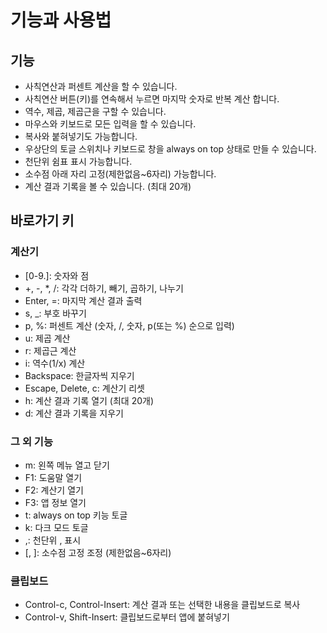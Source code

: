 # 기능과 사용법

## 기능

- 사칙연산과 퍼센트 계산을 할 수 있습니다.
- 사칙연산 버튼(키)를 연속해서 누르면 마지막 숫자로 반복 계산 합니다.
- 역수, 제곱, 제곱근을 구할 수 있습니다.
- 마우스와 키보드로 모든 입력을 할 수 있습니다.
- 복사와 붙혀넣기도 가능합니다.
- 우상단의 토글 스위치나 키보드로 창을 always on top 상태로 만들 수 있습니다.
- 천단위 쉼표 표시 가능합니다.
- 소수점 아래 자리 고정(제한없음~6자리) 가능합니다.
- 계산 결과 기록을 볼 수 있습니다. (최대 20개)

## 바로가기 키

### 계산기

- [0-9\.]: 숫자와 점
- +, -, \*, /: 각각 더하기, 빼기, 곱하기, 나누기
- Enter, =: 마지막 계산 결과 출력
- s, \_: 부호 바꾸기
- p, %: 퍼센트 계산 (숫자, /, 숫자, p(또는 %) 순으로 입력)
- u: 제곱 계산
- r: 제곱근 계산
- i: 역수(1/x) 계산
- Backspace: 한글자씩 지우기
- Escape, Delete, c: 계산기 리셋
- h: 계산 결과 기록 열기 (최대 20개)
- d: 계산 결과 기록을 지우기

### 그 외 기능

- m: 왼쪽 메뉴 열고 닫기
- F1: 도움말 열기
- F2: 계산기 열기
- F3: 앱 정보 열기
- t: always on top 키능 토글
- k: 다크 모드 토글
- ,: 천단위 , 표시
- [, ]: 소수점 고정 조정 (제한없음~6자리)

### 클립보드

- Control-c, Control-Insert: 계산 결과 또는 선택한 내용을 클립보드로 복사
- Control-v, Shift-Insert: 클립보드로부터 앱에 붙혀넣기
